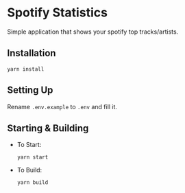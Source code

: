 # Spotify Statistics

Simple application that shows your spotify top tracks/artists.

## Installation

```
yarn install
```

## Setting Up

Rename `.env.example` to `.env` and fill it.

## Starting & Building

-   To Start:
    ```
    yarn start
    ```
-   To Build:
    ```
    yarn build
    ```
